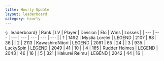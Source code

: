 ```yaml
---
title: Hourly Update
layout: leaderboard
category: hourly
---
```


{: .leaderboard}
| Rank | LV | Player | Division | Elo | Wins | Losses |
| --- | --- | --- | --- | --- | --- | --- |
| <span data-change="0">1</span> | 1492 | <span title="ID: 315148">Mystia Lorelei</span> | LEGEND | <span data-change="0">2107</span> | <span data-change="0">88</span> | <span data-change="0">36</span> |
| <span data-change="0">2</span> | 2113 | <span title="ID: 164871">KawashiroNitori</span> | LEGEND | <span data-change="0">2081</span> | <span data-change="0">65</span> | <span data-change="0">24</span> |
| <span data-change="1">3</span> | 935 | <span title="ID: 498412">LuckySpin</span> | LEGEND | <span data-change="0">2049</span> | <span data-change="0">41</span> | <span data-change="0">10</span> |
| <span data-change="1">4</span> | 165 | <span title="ID: 219412">Rudder Holmes</span> | LEGEND | <span data-change="0">2043</span> | <span data-change="0">46</span> | <span data-change="0">16</span> |
| <span data-change="1">5</span> | 321 | <span title="ID: 106555">Hakurei Reimu</span> | LEGEND | <span data-change="0">2042</span> | <span data-change="0">44</span> | <span data-change="0">16</span> |